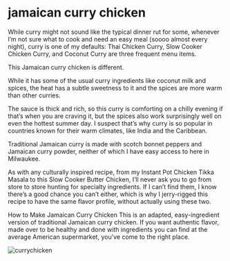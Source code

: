 # jamaican curry chicken

While curry might not sound like the typical dinner rut for some, whenever I’m not sure what to cook and need an easy meal (soooo almost every night), curry is one of my defaults: Thai Chicken Curry, Slow Cooker Chicken Curry, and Coconut Curry are three frequent menu items.

This Jamaican curry chicken is different.

While it has some of the usual curry ingredients like coconut milk and spices, the heat has a subtle sweetness to it and the spices are more warm than other curries.

The sauce is thick and rich, so this curry is comforting on a chilly evening if that’s when you are craving it, but the spices also work surprisingly well on even the hottest summer day. I suspect that’s why curry is so popular in countries known for their warm climates, like India and the Caribbean.

Traditional Jamaican curry is made with scotch bonnet peppers and Jamaican curry powder, neither of which I have easy access to here in Milwaukee.

As with any culturally inspired recipe, from my Instant Pot Chicken Tikka Masala to this Slow Cooker Butter Chicken, I’ll never ask you to go from store to store hunting for specialty ingredients. If I can’t find them, I know there’s a good chance you can’t either, which is why I jerry-rigged this recipe to have the same flavor profile, without actually using these two.

How to Make Jamaican Curry Chicken
This is an adapted, easy-ingredient version of traditional Jamaican curry chicken. If you want authentic flavor, made over to be healthy and done with ingredients you can find at the average American supermarket, you’ve come to the right place.

![currychicken](https://www.wellplated.com/wp-content/uploads/2020/06/Jamaican-Curry-Chicken-with-Rice.jpg)